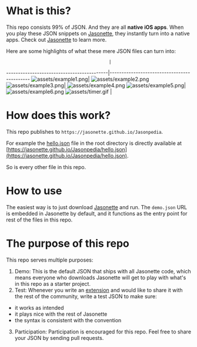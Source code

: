 # What is this?
This repo consists 99% of JSON. And they are all **native iOS apps**. When you play these JSON snippets on [Jasonette](https://www.jasonette.com/beta), they instantly turn into a native apps. Check out [Jasonette](https://www.jasonette.com/beta) to learn more.

Here are some highlights of what these mere JSON files can turn into:

                                           |                                            
-------------------------------------------|--------------------------------------------
![assets/example1.png](assets/example1.png)| ![assets/example2.png](assets/example2.png)
![assets/example3.png](assets/example3.png)| ![assets/example4.png](assets/example4.png)
![assets/example5.png](assets/example5.png)| ![assets/example6.png](assets/example6.png)
![assets/timer.gif](assets/timer.gif)      |                                            

# How does this work?
This repo publishes to `https://jasonette.github.io/Jasonpedia`.

For example the [hello.json](https://github.com/Jasonette/Jasonpedia/blob/gh-pages/hello.json) file in the root directory is directly available at [https://jasonette.github.io/Jasonpedia/hello.json](https://jasonette.github.io/Jasonpedia/hello.json).

So is every other file in this repo.

# How to use
The easiest way is to just download [Jasonette](https://www.jasonette.com/beta) and run. The `demo.json` URL is embedded in Jasonette by default, and it functions as the entry point for rest of the files in this repo.

# The purpose of this repo
This repo serves multiple purposes:

1. Demo: This is the default JSON that ships with all Jasonette code, which means everyone who downloads Jasonette will get to play with what's in this repo as a starter project.
2. Test: Whenever you write an [extension](https://jasonette.github.io/documentation/advanced/#extension) and would like to share it with the rest of the community,  write a test JSON to make sure:
  - it works as intended
  - it plays nice with the rest of Jasonette
  - the syntax is consistent with the convention
3. Participation: Participation is encouraged for this repo. Feel free to share your JSON by sending pull requests.
